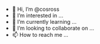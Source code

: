 - 👋 Hi, I’m @cosross
- 👀 I’m interested in ...
- 🌱 I’m currently learning ...
- 💞️ I’m looking to collaborate on ...
- 📫 How to reach me ...

<!---
cosross/cosross is a ✨ special ✨ repository because its `README.md` (this file) appears on your GitHub profile.
You can click the Preview link to take a look at your changes.
--->
